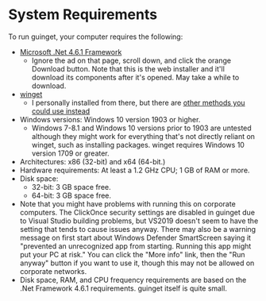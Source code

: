 # System Requirements

To run guinget, your computer requires the following:

- [Microsoft .Net 4.6.1 Framework](https://www.microsoft.com/en-us/download/details.aspx?id=49981)
  - Ignore the ad on that page, scroll down, and click the orange Download button. Note that this is the web installer and it'll download its components after it's opened. May take a while to download. 
- [winget](https://github.com/microsoft/winget-cli/releases/latest)
  - I personally installed from there, but there are [other methods you could use instead](https://github.com/microsoft/winget-cli#installing-the-client)
- Windows versions: Windows 10 version 1903 or higher.
  - Windows 7-8.1 and Windows 10 versions prior to 1903 are untested although they might work for everything that's not directly reliant on winget, such as installing packages. winget requires Windows 10 version 1709 or greater.
- Architectures: x86 (32-bit) and x64 (64-bit.)
- Hardware requirements: At least a 1.2 GHz CPU; 1 GB of RAM or more.
- Disk space:
  - 32-bit: 3 GB space free.
  - 64-bit: 3 GB space free.
- Note that you might have problems with running this on corporate computers. The ClickOnce security settings are disabled in guinget due to Visual Studio building problems, but VS2019 doesn't seem to have the setting that tends to cause issues anyway. There may also be a warning message on first start about Windows Defender SmartScreen saying it "prevented an unrecognized app from starting. Running this app might put your PC at risk." You can click the "More info" link, then the "Run anyway" button if you want to use it, though this may not be allowed on corporate networks.
- Disk space, RAM, and CPU frequency requirements are based on the .Net Framework 4.6.1 requirements. guinget itself is quite small.